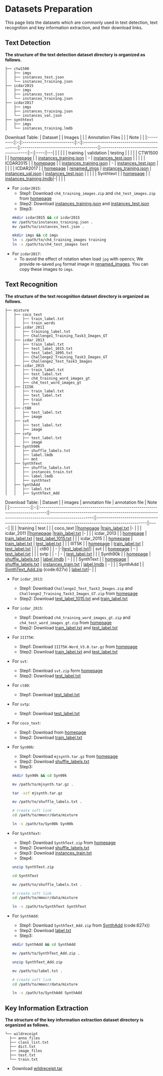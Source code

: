 # Datasets Preparation
This page lists the datasets which are commonly used in text detection, text recognition and key information extraction, and their download links.

## Text Detection
**The structure of the text detection dataset directory is organized as follows.**
```
├── ctw1500
│   ├── imgs
│   ├── instances_test.json
│   └── instances_training.json
├── icdar2015
│   ├── imgs
│   ├── instances_test.json
│   └── instances_training.json
├── icdar2017
│   ├── imgs
│   ├── instances_training.json
│   └── instances_val.json
├── synthtext
│   ├── imgs
│   └── instances_training.lmdb
```
Download Table:
|  Dataset  |   |           Images           |   |                                              |             Annotation Files             |                                          |   | Note |   |
|:---------:|:-:|:--------------------------:|:-:|:--------------------------------------------:|:---------------------------------------:|:----------------------------------------:|:-:|:----:|---|
|           |   |                            |   | training                                     | validation                               | testing                                  |   |      |   |
| CTW1500   |   | [homepage](https://github.com/Yuliang-Liu/Curve-Text-Detector) |   | [instances_training.json](https://download.openmmlab.com/mmocr/data/ctw1500/instances_training.json) | -                                       | [instances_test.json](https://download.openmmlab.com/mmocr/data/ctw1500/instances_test.json) |   |      |   |
| ICDAR2015 |   | [homepage](https://rrc.cvc.uab.es/?ch=4&com=downloads) |   | [instances_training.json](https://download.openmmlab.com/mmocr/data/icdar2015/instances_training.json) |                    -                     | [instances_test.json](https://download.openmmlab.com/mmocr/data/icdar2015/instances_test.json) |   |      |   |
| ICDAR2017 |   | [homepage](https://rrc.cvc.uab.es/?ch=8&com=downloads) |  [renamed_imgs](https://download.openmmlab.com/mmocr/data/icdar2017/renamed_imgs.tar) | [instances_training.json](https://download.openmmlab.com/mmocr/data/icdar2017/instances_training.json) | [instances_val.json](https://openmmlab) |                [instances_test.json](https://download.openmmlab.com/mmocr/data/icdar2017/instances_test.json)                      |   |      |   |
| Synthtext |   | [homepage](https://www.robots.ox.ac.uk/~vgg/data/scenetext/) |   |  [instances_training.lmdb](https://download.openmmlab.com/mmocr/data/synthtext/instances_training.lmdb)|-| | | |

- For `icdar2015`:
  - Step1: Download `ch4_training_images.zip` and `ch4_test_images.zip` from [homepage](https://rrc.cvc.uab.es/?ch=4&com=downloads)
  - Step2: Download [instances_training.json](https://download.openmmlab.com/mmocr/data/icdar2015/instances_training.json) and [instances_test.json](https://download.openmmlab.com/mmocr/data/icdar2015/instances_test.json)
  - Step3:
  ```bash
  mkdir icdar2015 && cd icdar2015
  mv /path/to/instances_training.json .
  mv /path/to/instances_test.json .

  mkdir imgs && cd imgs
  ln -s /path/to/ch4_training_images training
  ln -s /path/to/ch4_test_images test
  ```
- For `icdar2017`:
  - To avoid the effect of rotation when load `jpg` with opencv, We provide re-saved `png` format image in [renamed_images](https://download.openmmlab.com/mmocr/data/icdar2017/renamed_imgs.tar). You can copy these images to `imgs`.

## Text Recognition
**The structure of the text recognition dataset directory is organized as follows.**

```
├── mixture
│   ├── coco_text
│   │   ├── train_label.txt
│   │   ├── train_words
│   ├── icdar_2011
│   │   ├── training_label.txt
│   │   ├── Challenge1_Training_Task3_Images_GT
│   ├── icdar_2013
│   │   ├── train_label.txt
│   │   ├── test_label_1015.txt
│   │   ├── test_label_1095.txt
│   │   ├── Challenge2_Training_Task3_Images_GT
│   │   ├── Challenge2_Test_Task3_Images
│   ├── icdar_2015
│   │   ├── train_label.txt
│   │   ├── test_label.txt
│   │   ├── ch4_training_word_images_gt
│   │   ├── ch4_test_word_images_gt
│   ├── III5K
│   │   ├── train_label.txt
│   │   ├── test_label.txt
│   │   ├── train
│   │   ├── test
│   ├── ct80
│   │   ├── test_label.txt
│   │   ├── image
│   ├── svt
│   │   ├── test_label.txt
│   │   ├── image
│   ├── svtp
│   │   ├── test_label.txt
│   │   ├── image
│   ├── Synth90k
│   │   ├── shuffle_labels.txt
│   │   ├── label.lmdb
│   │   ├── mnt
│   ├── SynthText
│   │   ├── shuffle_labels.txt
│   │   ├── instances_train.txt
│   │   ├── label.lmdb
│   │   ├── synthtext
│   ├── SynthAdd
│   │   ├── label.txt
│   │   ├── SynthText_Add

```
Download Table:
|   Dataset  |   |                                       images                                      |                                            annotation file                                           |                                             annotation file                                             | Note |
|:----------:|:-:|:---------------------------------------------------------------------------------:|:----------------------------------------------------------------------------------------------------:|:-------------------------------------------------------------------------------------------------------:|:----:|
||   | |training | test |      |
| coco_text ||[homepage](https://rrc.cvc.uab.es/?ch=5&com=downloads) |[train_label.txt](https://download.openmmlab.com/mmocr/data/mixture/coco_text/train_label.txt) |- |      |
| icdar_2011 ||[homepage](http://www.cvc.uab.es/icdar2011competition/?com=downloads) |[train_label.txt](https://download.openmmlab.com/mmocr/data/mixture/icdar_2015/train_label.txt) |- |      |
| icdar_2013 |   | [homepage](https://rrc.cvc.uab.es/?ch=2&com=downloads)                                | [train_label.txt](https://download.openmmlab.com/mmocr/data/mixture/icdar_2013/train_label.txt)      | [test_label_1015.txt](https://download.openmmlab.com/mmocr/data/mixture/icdar_2013/test_label_1015.txt) |      |
| icdar_2015 |   | [homepage](https://rrc.cvc.uab.es/?ch=4&com=downloads)                                | [train_label.txt](https://download.openmmlab.com/mmocr/data/mixture/icdar_2015/train_label.txt)      | [test_label.txt](https://download.openmmlab.com/mmocr/data/mixture/icdar_2015/test_label.txt)           |      |
| IIIT5K     |   | [homepage](http://cvit.iiit.ac.in/projects/SceneTextUnderstanding/IIIT5K.html)        | [train_label.txt](https://download.openmmlab.com/mmocr/data/mixture/IIIT5K/train_label.txt)          | [test_label.txt](https://download.openmmlab.com/mmocr/data/mixture/IIIT5K/test_label.txt)               |      |
| ct80       |   | - |-|[test_label.txt](https://download.openmmlab.com/mmocr/data/mixture/ct80/test_label.txt)||
| svt        |   | [homepage](http://www.iapr-tc11.org/mediawiki/index.php/The_Street_View_Text_Dataset) | -                                                                                                    | [test_label.txt](https://download.openmmlab.com/mmocr/data/mixture/svt/test_label.txt)                  |      |
| svtp        |   | - | -                                                                                                    | [test_label.txt](https://download.openmmlab.com/mmocr/data/mixture/svtp/test_label.txt)                  |      |
| Synth90k   |   | [homepage](https://www.robots.ox.ac.uk/~vgg/data/text/)                               | [shuffle_labels.txt](https://download.openmmlab.com/mmocr/data/mixture/Synth90k/shuffle_labels.txt) \| [label.lmdb](https://download.openmmlab.com/mmocr/data/mixture/Synth90k/label.lmdb)  | -  |      |
| SynthText  |   | [homepage](https://www.robots.ox.ac.uk/~vgg/data/scenetext/)                          | [shuffle_labels.txt](https://download.openmmlab.com/mmocr/data/mixture/SynthText/shuffle_labels.txt) \| [instances_train.txt](https://download.openmmlab.com/mmocr/data/mixture/SynthText/instances_train.txt) \| [label.lmdb](https://download.openmmlab.com/mmocr/data/mixture/SynthText/label.lmdb) |    -  |      |
| SynthAdd   |   |       [SynthText_Add.zip](https://pan.baidu.com/s/1uV0LtoNmcxbO-0YA7Ch4dg)  (code:627x)                                                                           |   [label.txt](https://download.openmmlab.com/mmocr/data/mixture/SynthAdd/label.txt)|- |      |

- For `icdar_2013`:
  - Step1: Download `Challenge2_Test_Task3_Images.zip` and `Challenge2_Training_Task3_Images_GT.zip` from [homepage](https://rrc.cvc.uab.es/?ch=2&com=downloads)
  - Step2: Download [test_label_1015.txt](https://download.openmmlab.com/mmocr/data/mixture/icdar_2013/test_label_1015.txt) and [train_label.txt](https://download.openmmlab.com/mmocr/data/mixture/icdar_2013/train_label.txt)
- For `icdar_2015`:
  - Step1: Download `ch4_training_word_images_gt.zip` and `ch4_test_word_images_gt.zip` from [homepage](https://rrc.cvc.uab.es/?ch=4&com=downloads)
  - Step2: Download [train_label.txt](https://download.openmmlab.com/mmocr/data/mixture/icdar_2015/train_label.txt) and [test_label.txt](https://download.openmmlab.com/mmocr/data/mixture/icdar_2015/test_label.txt)
- For `IIIT5K`:
  - Step1: Download `IIIT5K-Word_V3.0.tar.gz` from [homepage](http://cvit.iiit.ac.in/projects/SceneTextUnderstanding/IIIT5K.html)
  - Step2: Download [train_label.txt](https://download.openmmlab.com/mmocr/data/mixture/IIIT5K/train_label.txt) and [test_label.txt](https://download.openmmlab.com/mmocr/data/mixture/IIIT5K/test_label.txt)
- For `svt`:
  - Step1: Download `svt.zip` form [homepage](http://www.iapr-tc11.org/mediawiki/index.php/The_Street_View_Text_Dataset)
  - Step2: Download [test_label.txt](https://download.openmmlab.com/mmocr/data/mixture/svt/test_label.txt)
- For `ct80`:
  - Step1: Download [test_label.txt](https://download.openmmlab.com/mmocr/data/mixture/ct80/test_label.txt)
- For `svtp`:
  - Step1: Download [test_label.txt](https://download.openmmlab.com/mmocr/data/mixture/svtp/test_label.txt)
- For `coco_text`:
  - Step1: Download from [homepage](https://rrc.cvc.uab.es/?ch=5&com=downloads)
  - Step2: Download [train_label.txt](https://download.openmmlab.com/mmocr/data/mixture/coco_text/train_label.txt)

- For `Syn90k`:
  - Step1: Download `mjsynth.tar.gz` from [homepage](https://www.robots.ox.ac.uk/~vgg/data/text/)
  - Step2: Download [shuffle_labels.txt](https://download.openmmlab.com/mmocr/data/mixture/Synth90k/shuffle_labels.txt)
  - Step3:
  ```bash
  mkdir Syn90k && cd Syn90k

  mv /path/to/mjsynth.tar.gz .

  tar -xzf mjsynth.tar.gz

  mv /path/to/shuffle_labels.txt .

  # create soft link
  cd /path/to/mmocr/data/mixture

  ln -s /path/to/Syn90k Syn90k
  ```
- For `SynthText`:
  - Step1: Download `SynthText.zip` from [homepage](https://www.robots.ox.ac.uk/~vgg/data/scenetext/)
  - Step2: Download [shuffle_labels.txt](https://download.openmmlab.com/mmocr/data/mixture/SynthText/shuffle_labels.txt)
  - Step3: Download [instances_train.txt](https://download.openmmlab.com/mmocr/data/mixture/SynthText/instances_train.txt)
  - Step4:
  ```bash
  unzip SynthText.zip

  cd SynthText

  mv /path/to/shuffle_labels.txt .

  # create soft link
  cd /path/to/mmocr/data/mixture

  ln -s /path/to/SynthText SynthText
  ```
- For `SynthAdd`:
  - Step1: Download `SynthText_Add.zip` from [SynthAdd](https://pan.baidu.com/s/1uV0LtoNmcxbO-0YA7Ch4dg) (code:627x))
  - Step2: Download [label.txt](https://download.openmmlab.com/mmocr/data/mixture/SynthAdd/label.txt)
  - Step3:
  ```bash
  mkdir SynthAdd && cd SynthAdd

  mv /path/to/SynthText_Add.zip .

  unzip SynthText_Add.zip

  mv /path/to/label.txt .

  # create soft link
  cd /path/to/mmocr/data/mixture

  ln -s /path/to/SynthAdd SynthAdd
  ```

## Key Information Extraction
**The structure of the key information extraction dataset directory is organized as follows.**
```
└── wildreceipt
  ├── anno_files
  ├── class_list.txt
  ├── dict.txt
  ├── image_files
  ├── test.txt
  └── train.txt
```
- Download [wildreceipt.tar](https://download.openmmlab.com/mmocr/data/wildreceipt.tar)
